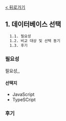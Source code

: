 [< 뒤로가기](./README.md)

## 1. 데이터베이스 선택

```cmd
  1.1. 필요성
  1.2. 비교 대상 및 선택 동기
  1.3. 후기
```

### 필요성

필요성,,

#### 선택지

- JavaScript
- TypeSCript

### 후기